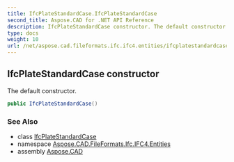 ```yaml
---
title: IfcPlateStandardCase.IfcPlateStandardCase
second_title: Aspose.CAD for .NET API Reference
description: IfcPlateStandardCase constructor. The default constructor
type: docs
weight: 10
url: /net/aspose.cad.fileformats.ifc.ifc4.entities/ifcplatestandardcase/ifcplatestandardcase/
---
```

## IfcPlateStandardCase constructor

The default constructor.

```csharp
public IfcPlateStandardCase()
```

### See Also

* class [IfcPlateStandardCase](../)
* namespace [Aspose.CAD.FileFormats.Ifc.IFC4.Entities](../../ifcplatestandardcase/)
* assembly [Aspose.CAD](../../../)


